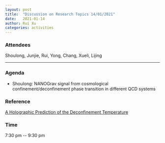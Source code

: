 ```yaml
---
layout: post
title:  "Discussion on Research Topics 14/01/2021"
date:   2021-01-14
author: Rui Xu
categories: activities
---
```



### Attendees

Shoulong, Junjie, Rui, Yong, Chang, Xueli, Lijing

---

### Agenda

- Shoulong: NANOGrav signal from cosmological confinement/deconfinement phase transition in different QCD systems


### Reference

[A Holographic Prediction of the Deconfinement Temperature](https://arxiv.org/abs/hep-th/0608151)


### Time

7:30 pm -- 9:30 pm
